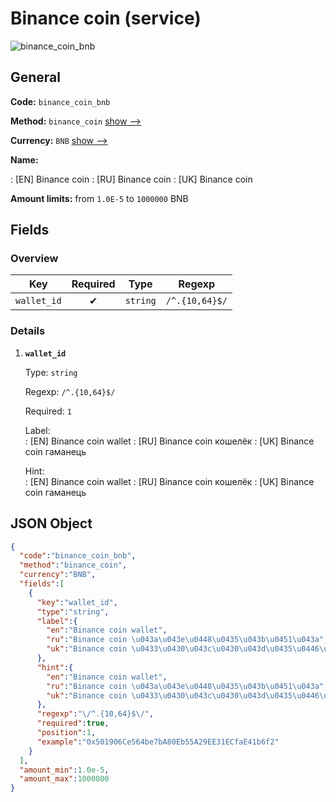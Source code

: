 
# Binance coin (service) 
![binance_coin_bnb](https://static.openfintech.io/payout_methods/binance_coin_bnb/logo.svg?w=400&c=v0.59.26#w24)  

## General 
 
**Code:** `binance_coin_bnb` 
 
**Method:** `binance_coin` [show -->](/payout-methods/binance_coin/) 
 
**Currency:** `BNB` [show -->](/currencies/BNB/) 
 
**Name:** 
 
:	[EN] Binance coin 
:	[RU] Binance coin 
:	[UK] Binance coin 
 
**Amount limits:** from `1.0E-5` to `1000000` BNB 

## Fields 

### Overview 

|Key|Required|Type|Regexp| 
|:---:|:---:|:---:|:---:| 
|`wallet_id`|✔|`string`|`/^.{10,64}$/`| 
 

### Details 
 
1. **`wallet_id`** 
 
	Type: `string` 
 
	Regexp: `/^.{10,64}$/` 
 
	Required: `1` 
 
	Label:  
	: [EN] Binance coin wallet 
	: [RU] Binance coin кошелёк 
	: [UK] Binance coin гаманець 
 
	Hint:  
	: [EN] Binance coin wallet 
	: [RU] Binance coin кошелёк 
	: [UK] Binance coin гаманець 
 

## JSON Object 

```json
{
  "code":"binance_coin_bnb",
  "method":"binance_coin",
  "currency":"BNB",
  "fields":[
    {
      "key":"wallet_id",
      "type":"string",
      "label":{
        "en":"Binance coin wallet",
        "ru":"Binance coin \u043a\u043e\u0448\u0435\u043b\u0451\u043a",
        "uk":"Binance coin \u0433\u0430\u043c\u0430\u043d\u0435\u0446\u044c"
      },
      "hint":{
        "en":"Binance coin wallet",
        "ru":"Binance coin \u043a\u043e\u0448\u0435\u043b\u0451\u043a",
        "uk":"Binance coin \u0433\u0430\u043c\u0430\u043d\u0435\u0446\u044c"
      },
      "regexp":"\/^.{10,64}$\/",
      "required":true,
      "position":1,
      "example":"0x501906Ce564be7bA80Eb55A29EE31ECfaE41b6f2"
    }
  ],
  "amount_min":1.0e-5,
  "amount_max":1000000
}
```  
